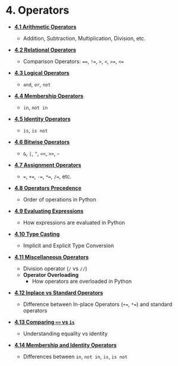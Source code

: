 # 4. Operators

- [**4.1 Arithmetic Operators**](session-4.0.md#41-arithmetic-operators)
  - Addition, Subtraction, Multiplication, Division, etc.

- [**4.2 Relational Operators**](session-4.0.md#42-relational-operators)
  - Comparison Operators: `==`, `!=`, `>`, `<`, `>=`, `<=`

- [**4.3 Logical Operators**](session-4.0.md#43-logical-operators)
  - `and`, `or`, `not`

- [**4.4 Membership Operators**](session-4.0.md#44-membership-operators)
  - `in`, `not in`

- [**4.5 Identity Operators**](session-4.0.md#45-identity-operators)
  - `is`, `is not`

- [**4.6 Bitwise Operators**](session-4.0.md#46-bitwise-operators)
  - `&`, `|`, `^`, `<<`, `>>`, `~`

- [**4.7 Assignment Operators**](session-4.0.md#47-assignment-operators)
  - `=`, `+=`, `-=`, `*=`, `/=`, etc.

- [**4.8 Operators Precedence**](session-4.0.md#48-operators-precedence)
  - Order of operations in Python

- [**4.9 Evaluating Expressions**](session-4.0.md#49-evaluating-expressions)
  - How expressions are evaluated in Python

- [**4.10 Type Casting**](session-4.0.md#410-type-casting)
  - Implicit and Explicit Type Conversion

- [**4.11 Miscellaneous Operators**](session-4.0.md#411-miscellaneous-operators)
  - Division operator (`/` vs `//`)
  - **Operator Overloading**
    - How operators are overloaded in Python

- [**4.12 Inplace vs Standard Operators**](session-4.0.md#412-inplace-vs-standard-operators)
  - Difference between In-place Operators (`+=`, `*=`) and standard operators

- [**4.13 Comparing `==` vs `is`**](session-4.0.md#413-comparing--vs-is)
  - Understanding equality vs identity

- [**4.14 Membership and Identity Operators**](session-4.0.md#414-membership-and-identity-operators)
  - Differences between `in`, `not in`, `is`, `is not`
